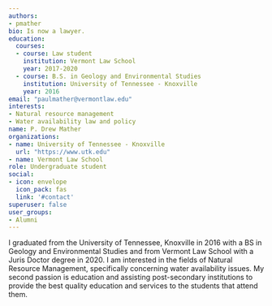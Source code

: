 ```yaml
---
authors:
- pmather
bio: Is now a lawyer.
education:
  courses:
  - course: Law student
    institution: Vermont Law School
    year: 2017-2020
  - course: B.S. in Geology and Environmental Studies
    institution: University of Tennessee - Knoxville
    year: 2016
email: "paulmather@vermontlaw.edu"
interests:
- Natural resource management
- Water availability law and policy
name: P. Drew Mather
organizations:
- name: University of Tennessee - Knoxville
  url: "https://www.utk.edu"
- name: Vermont Law School
role: Undergraduate student
social:
- icon: envelope
  icon_pack: fas
  link: '#contact'
superuser: false
user_groups:
- Alumni
---
```


I graduated from the University of Tennessee, Knoxville in 2016 with a BS in Geology and Environmental Studies and from Vermont Law School with a Juris Doctor degree in 2020. I am interested in the fields of Natural Resource Management, specifically concerning water availability issues. My second passion is education and assisting post-secondary institutions to provide the best quality education and services to the students that attend them. 